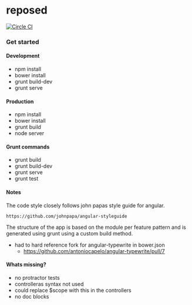 # reposed

[![Circle CI](https://circleci.com/gh/jdelibas/reposed/tree/master.svg?style=shield)](https://circleci.com/gh/jdelibas/reposed/tree/master)

### Get started

#### Development

* npm install
* bower install
* grunt build-dev
* grunt serve

#### Production

* npm install
* bower install
* grunt build
* node server

#### Grunt commands

* grunt build
* grunt build-dev
* grunt serve
* grunt test

#### Notes

The code style closely follows john papas style guide for angular.

`https://github.com/johnpapa/angular-styleguide`

The structure of the app is based on the module per feature pattern and is generated using grunt using a custom build method.

* had to hard reference fork for angular-typewrite in bower.json
  * https://github.com/antoniocapelo/angular-typewrite/pull/7

#### Whats missing?

* no protractor tests
* controlleras syntax not used
* could replace $scope with this in the controllers
* no doc blocks